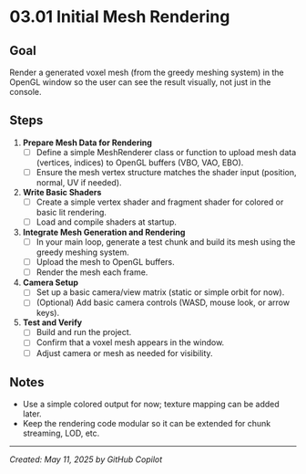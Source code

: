# 03.01 Initial Mesh Rendering

## Goal
Render a generated voxel mesh (from the greedy meshing system) in the OpenGL window so the user can see the result visually, not just in the console.

## Steps

1. **Prepare Mesh Data for Rendering**
    - [ ] Define a simple MeshRenderer class or function to upload mesh data (vertices, indices) to OpenGL buffers (VBO, VAO, EBO).
    - [ ] Ensure the mesh vertex structure matches the shader input (position, normal, UV if needed).

2. **Write Basic Shaders**
    - [ ] Create a simple vertex shader and fragment shader for colored or basic lit rendering.
    - [ ] Load and compile shaders at startup.

3. **Integrate Mesh Generation and Rendering**
    - [ ] In your main loop, generate a test chunk and build its mesh using the greedy meshing system.
    - [ ] Upload the mesh to OpenGL buffers.
    - [ ] Render the mesh each frame.

4. **Camera Setup**
    - [ ] Set up a basic camera/view matrix (static or simple orbit for now).
    - [ ] (Optional) Add basic camera controls (WASD, mouse look, or arrow keys).

5. **Test and Verify**
    - [ ] Build and run the project.
    - [ ] Confirm that a voxel mesh appears in the window.
    - [ ] Adjust camera or mesh as needed for visibility.

## Notes
- Use a simple colored output for now; texture mapping can be added later.
- Keep the rendering code modular so it can be extended for chunk streaming, LOD, etc.

---
*Created: May 11, 2025 by GitHub Copilot*
